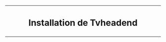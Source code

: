 -----------------------------------------------------------------------------------------------------------------------------------------------
# <p align='center'> Installation de Tvheadend </p>
-----------------------------------------------------------------------------------------------------------------------------------------------
